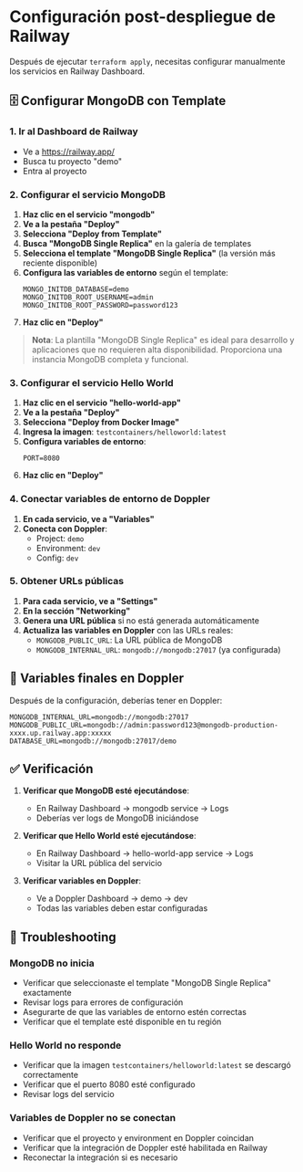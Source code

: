 # Configuración post-despliegue de Railway

Después de ejecutar `terraform apply`, necesitas configurar manualmente los servicios en Railway Dashboard.

## 🗄️ Configurar MongoDB con Template

### 1. Ir al Dashboard de Railway
- Ve a https://railway.app/
- Busca tu proyecto "demo"
- Entra al proyecto

### 2. Configurar el servicio MongoDB
1. **Haz clic en el servicio "mongodb"**
2. **Ve a la pestaña "Deploy"**
3. **Selecciona "Deploy from Template"**
4. **Busca "MongoDB Single Replica"** en la galería de templates
5. **Selecciona el template "MongoDB Single Replica"** (la versión más reciente disponible)
6. **Configura las variables de entorno** según el template:
   ```
   MONGO_INITDB_DATABASE=demo
   MONGO_INITDB_ROOT_USERNAME=admin
   MONGO_INITDB_ROOT_PASSWORD=password123
   ```
7. **Haz clic en "Deploy"**

> **Nota**: La plantilla "MongoDB Single Replica" es ideal para desarrollo y aplicaciones que no requieren alta disponibilidad. Proporciona una instancia MongoDB completa y funcional.

### 3. Configurar el servicio Hello World
1. **Haz clic en el servicio "hello-world-app"**
2. **Ve a la pestaña "Deploy"**
3. **Selecciona "Deploy from Docker Image"**
4. **Ingresa la imagen**: `testcontainers/helloworld:latest`
5. **Configura variables de entorno**:
   ```
   PORT=8080
   ```
6. **Haz clic en "Deploy"**

### 4. Conectar variables de entorno de Doppler
1. **En cada servicio, ve a "Variables"**
2. **Conecta con Doppler**:
   - Project: `demo`
   - Environment: `dev`
   - Config: `dev`

### 5. Obtener URLs públicas
1. **Para cada servicio, ve a "Settings"**
2. **En la sección "Networking"**
3. **Genera una URL pública** si no está generada automáticamente
4. **Actualiza las variables en Doppler** con las URLs reales:
   - `MONGODB_PUBLIC_URL`: La URL pública de MongoDB
   - `MONGODB_INTERNAL_URL`: `mongodb://mongodb:27017` (ya configurada)

## 🔧 Variables finales en Doppler

Después de la configuración, deberías tener en Doppler:

```
MONGODB_INTERNAL_URL=mongodb://mongodb:27017
MONGODB_PUBLIC_URL=mongodb://admin:password123@mongodb-production-xxxx.up.railway.app:xxxxx
DATABASE_URL=mongodb://mongodb:27017/demo
```

## ✅ Verificación

1. **Verificar que MongoDB esté ejecutándose**:
   - En Railway Dashboard → mongodb service → Logs
   - Deberías ver logs de MongoDB iniciándose

2. **Verificar que Hello World esté ejecutándose**:
   - En Railway Dashboard → hello-world-app service → Logs
   - Visitar la URL pública del servicio

3. **Verificar variables en Doppler**:
   - Ve a Doppler Dashboard → demo → dev
   - Todas las variables deben estar configuradas

## 🚨 Troubleshooting

### MongoDB no inicia
- Verificar que seleccionaste el template "MongoDB Single Replica" exactamente
- Revisar logs para errores de configuración
- Asegurarte de que las variables de entorno estén correctas
- Verificar que el template esté disponible en tu región

### Hello World no responde
- Verificar que la imagen `testcontainers/helloworld:latest` se descargó correctamente
- Verificar que el puerto 8080 esté configurado
- Revisar logs del servicio

### Variables de Doppler no se conectan
- Verificar que el proyecto y environment en Doppler coincidan
- Verificar que la integración de Doppler esté habilitada en Railway
- Reconectar la integración si es necesario
